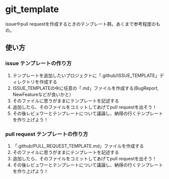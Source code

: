 # git_template

issueやpull requestを作成するときのテンプレート群。あくまで参考程度のもの。

## 使い方

### issue テンプレートの作り方

1. テンプレートを追加したいプロジェクトに「.github/ISSUE_TEMPLATE」ディレクトリを作成する
2. ISSUE_TEMPLATEの中に任意の「.md」ファイルを作成する(BugReport, NewFeatureなどが良いかと）
3. そのファイルに思うがままにテンプレートを記述する
4. 追加したら、そのファイルをコミットしてあげてpull requestを出そう！
5. その後レビュワーとテンプレートについて議論し、納得の行くテンプレートを作り上げよう！

### pull request テンプレートの作り方

1. 「.github/PULL_REQUEST_TEMPLATE.md」ファイルを作成する
2. そのファイルに思うがままにテンプレートを記述する
3. 追加したら、そのファイルをコミットしてあげてpull requestを出そう！
4. その後レビュワーとテンプレートについて議論し、納得の行くテンプレートを作り上げよう！
